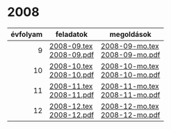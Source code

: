 # 2008

| évfolyam | feladatok | megoldások |
|---:|---|---|
| 9|[2008-09.tex](2008-09.tex) <br> [2008-09.pdf](2008-09.pdf) | [2008-09-mo.tex](2008-09-mo.tex) <br> [2008-09-mo.pdf](2008-09-mo.pdf)|
| 10|[2008-10.tex](2008-10.tex) <br> [2008-10.pdf](2008-10.pdf) | [2008-10-mo.tex](2008-10-mo.tex) <br> [2008-10-mo.pdf](2008-09-mo.pdf)|
| 11|[2008-11.tex](2008-11.tex) <br> [2008-11.pdf](2008-11.pdf) | [2008-11-mo.tex](2008-11-mo.tex) <br> [2008-11-mo.pdf](2008-09-mo.pdf)|
| 12|[2008-12.tex](2008-12.tex) <br> [2008-12.pdf](2008-12.pdf) | [2008-12-mo.tex](2008-12-mo.tex) <br> [2008-12-mo.pdf](2008-09-mo.pdf)|

